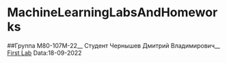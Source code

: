 # MachineLearningLabsAndHomeworks
##Группа М80-107М-22__ Студент Чернышев Дмитрий Владимирович__
[First Lab](https://github.com/B3aRrrr/M8LabsAndHomeworks/blob/main/ML_FirstLab.ipynb) Data:18-09-2022

